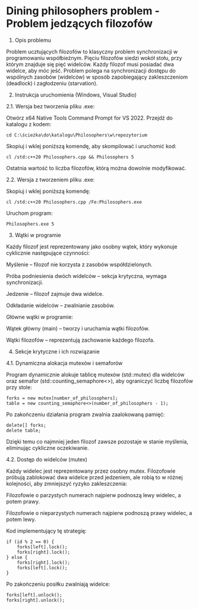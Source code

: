 # Dining philosophers problem - Problem jedzących filozofów

1. Opis problemu

Problem ucztujących filozofów to klasyczny problem synchronizacji w programowaniu współbieżnym. Pięciu filozofów siedzi wokół stołu, przy którym znajduje się pięć widelców. Każdy filozof musi posiadać dwa widelce, aby móc jeść. Problem polega na synchronizacji dostępu do wspólnych zasobów (widelców) w sposób zapobiegający zakleszczeniom (deadlock) i zagłodzeniu (starvation).

2. Instrukcja uruchomienia (Windows, Visual Studio)

2.1. Wersja bez tworzenia pliku .exe:

Otwórz x64 Native Tools Command Prompt for VS 2022.
Przejdź do katalogu z kodem:

    cd C:\ścieżka\do\katalogu\Philosophers\w\repozytorium

Skopiuj i wklej poniższą komendę, aby skompilować i uruchomić kod:

    cl /std:c++20 Philosophers.cpp && Philosophers 5

Ostatnia wartość to liczba filozofów, którą można dowolnie modyfikować.

2.2. Wersja z tworzeniem pliku .exe:

Skopiuj i wklej poniższą komendę:

    cl /std:c++20 Philosophers.cpp /Fe:Philosophers.exe

Uruchom program:

    Philosophers.exe 5

3. Wątki w programie

Każdy filozof jest reprezentowany jako osobny wątek, który wykonuje cyklicznie następujące czynności:

Myślenie – filozof nie korzysta z zasobów współdzielonych.

Próba podniesienia dwóch widelców – sekcja krytyczna, wymaga synchronizacji.

Jedzenie – filozof zajmuje dwa widelce.

Odkładanie widelców – zwalnianie zasobów.

Główne wątki w programie:

  Wątek główny (main) – tworzy i uruchamia wątki filozofów.

  Wątki filozofów – reprezentują zachowanie każdego filozofa.

4. Sekcje krytyczne i ich rozwiązanie

4.1. Dynamiczna alokacja mutexów i semaforów

Program dynamicznie alokuje tablicę mutexów (std::mutex) dla widelców oraz semafor (std::counting_semaphore<>), aby ograniczyć liczbę filozofów przy stole:

    forks = new mutex[number_of_philosophers];
    table = new counting_semaphore<>(number_of_philosophers - 1);

Po zakończeniu działania program zwalnia zaalokowaną pamięć:

    delete[] forks;
    delete table;

Dzięki temu co najmniej jeden filozof zawsze pozostaje w stanie myślenia, eliminując cykliczne oczekiwanie.

4.2. Dostęp do widelców (mutex)

Każdy widelec jest reprezentowany przez osobny mutex. Filozofowie próbują zablokować dwa widelce przed jedzeniem, ale robią to w różnej kolejności, aby zmniejszyć ryzyko zakleszczenia:

  Filozofowie o parzystych numerach najpierw podnoszą lewy widelec, a potem prawy.

  Filozofowie o nieparzystych numerach najpierw podnoszą prawy widelec, a potem lewy.

Kod implementujący tę strategię:

    if (id % 2 == 0) {
        forks[left].lock();
        forks[right].lock();
    } else {
        forks[right].lock();
        forks[left].lock();
    }

Po zakończeniu posiłku zwalniają widelce:

    forks[left].unlock();
    forks[right].unlock();
